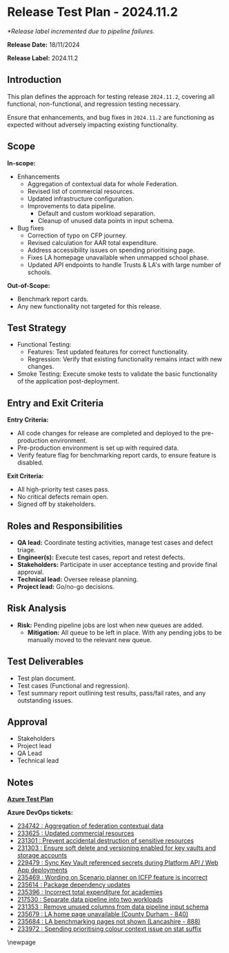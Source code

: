 # Release Test Plan - 2024.11.2
_*Release label incremented due to pipeline failures._

**Release Date:** 18/11/2024

**Release Label:** 2024.11.2

## Introduction

This plan defines the approach for testing release `2024.11.2`, covering all functional, non-functional, and regression testing necessary.

Ensure that enhancements, and bug fixes in `2024.11.2` are functioning as expected without adversely impacting existing functionality.

## Scope
**In-scope:**
- Enhancements
  - Aggregation of contextual data for whole Federation.
  - Revised list of commercial resources.
  - Updated infrastructure configuration.
  - Improvements to data pipeline.
    - Default and custom workload separation.
    - Cleanup of unused data points in input schema.
- Bug fixes 
  - Correction of typo on CFP journey.
  - Revised calculation for AAR total expenditure.
  - Address accessibility issues on spending prioritising page.
  - Fixes LA homepage unavailable when unmapped school phase.
  - Updated API endpoints to handle Trusts & LA's with large number of schools.

**Out-of-Scope:**
- Benchmark report cards.
- Any new functionality not targeted for this release.

## Test Strategy
- Functional Testing:
  - Features: Test updated features for correct functionality.
  - Regression: Verify that existing functionality remains intact with new changes.
- Smoke Testing: Execute smoke tests to validate the basic functionality of the application post-deployment.

## Entry and Exit Criteria
**Entry Criteria:**
- All code changes for release are completed and deployed to the pre-production environment.
- Pre-production environment is set up with required data.
- Verify feature flag for benchmarking report cards, to ensure feature is disabled.

**Exit Criteria:**
- All high-priority test cases pass.
- No critical defects remain open.
- Signed off by stakeholders.

## Roles and Responsibilities
- **QA lead:** Coordinate testing activities, manage test cases and defect triage.
- **Engineer(s):** Execute test cases, report and retest defects.
- **Stakeholders:** Participate in user acceptance testing and provide final approval.
- **Technical lead:** Oversee release planning.
- **Project lead:** Go/no-go decisions.

## Risk Analysis

- **Risk:** Pending pipeline jobs are lost when new queues are added.
    - **Mitigation:** All queue to be left in place. With any pending jobs to be manually moved to the relevant new queue.

## Test Deliverables
- Test plan document.
- Test cases (Functional and regression).
- Test summary report outlining test results, pass/fail rates, and any outstanding issues.

## Approval
- Stakeholders
- Project lead
- QA Lead
- Technical lead

## Notes

**[Azure Test Plan](https://dfe-ssp.visualstudio.com/s198-DfE-Benchmarking-service/_testPlans/define?planId=237478&suiteId=237479)**

**Azure DevOps tickets:**
- [234742 : Aggregation of federation contextual data](https://dfe-ssp.visualstudio.com/s198-DfE-Benchmarking-service/_workitems/edit/234742)
- [233625 : Updated commercial resources](https://dfe-ssp.visualstudio.com/s198-DfE-Benchmarking-service/_workitems/edit/233625)
- [231301 : Prevent accidental destruction of sensitive resources](https://dfe-ssp.visualstudio.com/s198-DfE-Benchmarking-service/_workitems/edit/231301)
- [231303 : Ensure soft delete and versioning enabled for key vaults and storage accounts](https://dfe-ssp.visualstudio.com/s198-DfE-Benchmarking-service/_workitems/edit/231303)
- [229479 : Sync Key Vault referenced secrets during Platform API / Web App deployments](https://dfe-ssp.visualstudio.com/s198-DfE-Benchmarking-service/_workitems/edit/229479)
- [235469 : Wording on Scenario planner on ICFP feature is incorrect](https://dfe-ssp.visualstudio.com/s198-DfE-Benchmarking-service/_workitems/edit/235469)
- [235614 : Package dependency updates](https://dfe-ssp.visualstudio.com/s198-DfE-Benchmarking-service/_workitems/edit/235614)
- [235396 : Incorrect total expenditure for academies](https://dfe-ssp.visualstudio.com/s198-DfE-Benchmarking-service/_workitems/edit/235396)
- [217530 : Separate data pipeline into two workloads](https://dfe-ssp.visualstudio.com/s198-DfE-Benchmarking-service/_workitems/edit/217530)
- [231353 : Remove unused columns from data pipeline input schema](https://dfe-ssp.visualstudio.com/s198-DfE-Benchmarking-service/_workitems/edit/231353)
- [235679 : LA home page unavailable (County Durham - 840)](https://dfe-ssp.visualstudio.com/s198-DfE-Benchmarking-service/_workitems/edit/235679)
- [235684 : LA benchmarking pages not shown (Lancashire - 888)](https://dfe-ssp.visualstudio.com/s198-DfE-Benchmarking-service/_workitems/edit/235684)
- [233972 : Spending prioritising colour context issue on stat suffix](https://dfe-ssp.visualstudio.com/s198-DfE-Benchmarking-service/_workitems/edit/233972)

<!-- Leave the rest of this page blank -->
\newpage
